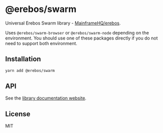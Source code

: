 # @erebos/swarm

Universal Erebos Swarm library - [MainframeHQ/erebos](https://github.com/MainframeHQ/erebos).

Uses `@erebos/swarm-browser` or `@erebos/swarm-node` depending on the environment. You should use one of these packages directly if you do not need to support both environment.

## Installation

```sh
yarn add @erebos/swarm
```

## API

See the [library documentation website](https://erebos.js.org/docs/swarm-client).

## License

MIT
